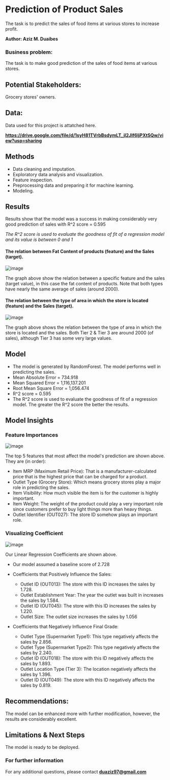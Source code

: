 # Prediction of Product Sales
The task is to predict the sales of food items at various stores to increase profit.

**Author: Aziz M. Duaibes**

### Business problem:
The task is to make good prediction of the sales of food items at various stores.

## Potential Stakeholders:
Grocery stores' owners.

## Data:
Data used for this project is attatched here.

**https://drive.google.com/file/d/1syH81TVrbBsdymLT_jl2JIf6IjPXtSQw/view?usp=sharing**


## Methods
- Data cleaning and imputation.
- Exploratory data analysis and visualization.
- Feature inspection.
- Preprocessing data and preparing it for machine learning.
- Modeling.

## Results
Results show that the model was a success in making considerably very good prediction of sales with R^2 score = 0.595

*The R^2 score is used to evaluate the goodness of fit of a regression model and its value is between 0 and 1*

#### The relation between Fat Content of products (feature) and the Sales (target).
![image](https://github.com/amd3897/Prediction-of-Product-Sales/assets/145266280/40fe3378-ffbe-4f54-818c-50e345338bf9)

The graph above show the relation between a specific feature and the sales (target value), in this case the fat content of products. Note that both types have nearly the same average of sales (around 2000).

#### The relation between the type of area in which the store is located (feature) and the Sales (target).
![image](https://github.com/amd3897/Prediction-of-Product-Sales/assets/145266280/298381cc-f47c-4255-95ef-dc2f997a5c0b)

The graph above shows the relation between the type of area in which the store is located and the sales. Both Tier 2 & Tier 3 are around 2000 (of sales), although Tier 3 has some very large values.


## Model
- The model is generated by RandomForest. The model performs well in predicting the sales.
- Mean Absolute Error = 734.918
- Mean Squared Error = 1,116,137.201
- Root Mean Square Error = 1,056.474
- R^2 score = 0.595
- The R^2 score is used to evaluate the goodness of fit of a regression model. The greater the R^2 score the better the results.

## Model Insights
### Feature Importances
![image](https://github.com/amd3897/Prediction-of-Product-Sales/assets/145266280/8c623071-6e42-4544-974c-0ec7809d6271)

The top 5 features that most affect the model's prediction are shown above. They are (in order):
- Item MRP (Maximum Retail Price): That is a manufacturer-calculated price that is the highest price that can be charged for a product.
- Outlet Type (Grocery Store): Which means grocery stores play a major role in predicting the sales.
- Item Visibility: How much visible the item is for the customer is highly important.
- Item Weight: The weight of the product could play a very important role since customers prefer to buy light things more than heavy things.
- Outlet Identifier (OUT027): The store ID somehow plays an important role.

### Visualizing Coefficient
![image](https://github.com/amd3897/Prediction-of-Product-Sales/assets/145266280/9de08f5f-6fc8-40be-9a77-948fc6dcacef)

Our Linear Regression Coefficients are shown above.
- Our model assumed a baseline score of 2.728
- Coefficients that Positively Influence the Sales:
  - Outlet ID (OUT013):
    The store with this ID increases the sales by  1.728.
  - Outlet Establishment Year:
    The year the outlet was built in increases the sales by 1.584.
  - Outlet ID (OUT045):
    The store with this ID increases the sales by  1.220.
  - Outlet Size:
    The outlet size increases the sales by 1.056

- Coefficients that Negatively Influence Final Grade:
  - Outlet Type (Supermarket Type1):
    This type negatively affects the sales by 2.856.
  - Outlet Type (Supermarket Type2):
    This type negatively affects the sales by 2.240.
  - Outlet ID (OUT018):
    The store with this ID negatively affects the sales by  1.893.
  - Outlet Location Type (Tier 3):
    The location negatively affects the sales by 1.396.
  - Outlet ID (OUT049):
    The store with this ID negatively affects the sales by  0.819.

    
## Recommendations:
The model can be enhanced more with further modification, however, the results are considerably excellent.


## Limitations & Next Steps
The model is ready to be deployed.


### For further information
For any additional questions, please contact **duaziz97@gmail.com**
